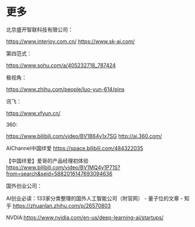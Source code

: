 # 更多

北京盛开智联科技有限公司：

https://www.interjoy.com.cn/
https://www.sk-ai.com/

第四范式：

https://www.sohu.com/a/405232718_787424

极视角：

https://www.zhihu.com/people/luo-yun-614/pins

讯飞：

https://www.xfyun.cn/

360:

https://www.bilibili.com/video/BV1B64y1x7SG
http://ai.360.com/


AIChannel中国绊爱
https://space.bilibili.com/484322035

【中国绊爱】爱哥的产品经理初体验
https://www.bilibili.com/video/BV1MQ4y1P71S?from=search&seid=5882016147693094636


国外创业公司：

AI创业必读：133家分类整理的国外人工智能公司（附官网） - 量子位的文章 - 知乎
https://zhuanlan.zhihu.com/p/26570803

NVDIA:https://www.nvidia.com/en-us/deep-learning-ai/startups/

